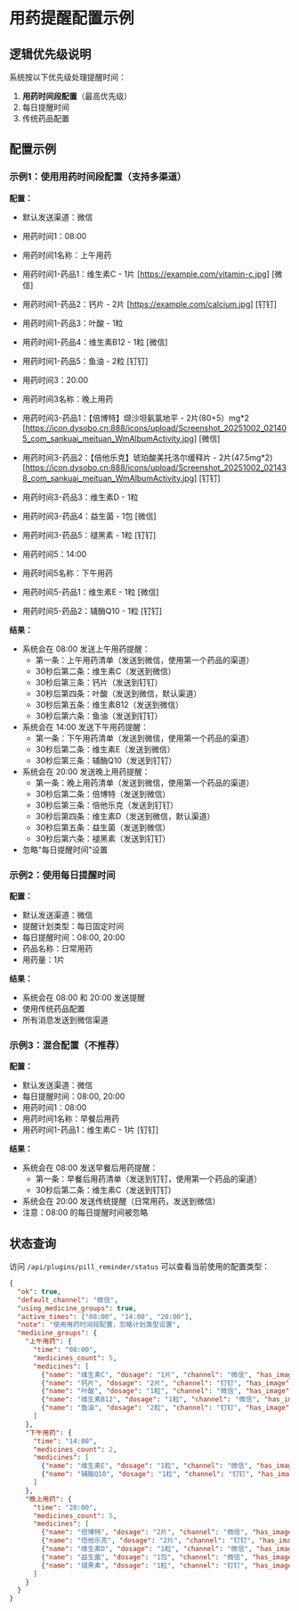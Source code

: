 # 用药提醒配置示例

## 逻辑优先级说明

系统按以下优先级处理提醒时间：

1. **用药时间段配置**（最高优先级）
2. 每日提醒时间
3. 传统药品配置

## 配置示例

### 示例1：使用用药时间段配置（支持多渠道）

**配置：**
- 默认发送渠道：微信
- 用药时间1：08:00
- 用药时间1名称：上午用药
- 用药时间1-药品1：维生素C - 1片 [https://example.com/vitamin-c.jpg] [微信]
- 用药时间1-药品2：钙片 - 2片 [https://example.com/calcium.jpg] [钉钉]
- 用药时间1-药品3：叶酸 - 1粒
- 用药时间1-药品4：维生素B12 - 1粒 [微信]
- 用药时间1-药品5：鱼油 - 2粒 [钉钉]

- 用药时间3：20:00
- 用药时间3名称：晚上用药
- 用药时间3-药品1：【倍博特】缬沙坦氨氯地平 - 2片(80+5）mg*2 [https://icon.dysobo.cn:888/icons/upload/Screenshot_20251002_021405_com_sankuai_meituan_WmAlbumActivity.jpg] [微信]
- 用药时间3-药品2：【倍他乐克】琥珀酸美托洛尔缓释片 - 2片(47.5mg*2) [https://icon.dysobo.cn:888/icons/upload/Screenshot_20251002_021438_com_sankuai_meituan_WmAlbumActivity.jpg] [钉钉]
- 用药时间3-药品3：维生素D - 1粒
- 用药时间3-药品4：益生菌 - 1包 [微信]
- 用药时间3-药品5：褪黑素 - 1粒 [钉钉]

- 用药时间5：14:00
- 用药时间5名称：下午用药
- 用药时间5-药品1：维生素E - 1粒 [微信]
- 用药时间5-药品2：辅酶Q10 - 1粒 [钉钉]

**结果：**
- 系统会在 08:00 发送上午用药提醒：
  - 第一条：上午用药清单（发送到微信，使用第一个药品的渠道）
  - 30秒后第二条：维生素C（发送到微信）
  - 30秒后第三条：钙片（发送到钉钉）
  - 30秒后第四条：叶酸（发送到微信，默认渠道）
  - 30秒后第五条：维生素B12（发送到微信）
  - 30秒后第六条：鱼油（发送到钉钉）
- 系统会在 14:00 发送下午用药提醒：
  - 第一条：下午用药清单（发送到微信，使用第一个药品的渠道）
  - 30秒后第二条：维生素E（发送到微信）
  - 30秒后第三条：辅酶Q10（发送到钉钉）
- 系统会在 20:00 发送晚上用药提醒：
  - 第一条：晚上用药清单（发送到微信，使用第一个药品的渠道）
  - 30秒后第二条：倍博特（发送到微信）
  - 30秒后第三条：倍他乐克（发送到钉钉）
  - 30秒后第四条：维生素D（发送到微信，默认渠道）
  - 30秒后第五条：益生菌（发送到微信）
  - 30秒后第六条：褪黑素（发送到钉钉）
- 忽略"每日提醒时间"设置

### 示例2：使用每日提醒时间

**配置：**
- 默认发送渠道：微信
- 提醒计划类型：每日固定时间
- 每日提醒时间：08:00, 20:00
- 药品名称：日常用药
- 用药量：1片

**结果：**
- 系统会在 08:00 和 20:00 发送提醒
- 使用传统药品配置
- 所有消息发送到微信渠道

### 示例3：混合配置（不推荐）

**配置：**
- 默认发送渠道：微信
- 每日提醒时间：08:00, 20:00
- 用药时间1：08:00
- 用药时间1名称：早餐后用药
- 用药时间1-药品1：维生素C - 1片 [钉钉]

**结果：**
- 系统会在 08:00 发送早餐后用药提醒：
  - 第一条：早餐后用药清单（发送到钉钉，使用第一个药品的渠道）
  - 30秒后第二条：维生素C（发送到钉钉）
- 系统会在 20:00 发送传统提醒（日常用药，发送到微信）
- 注意：08:00 的每日提醒时间被忽略

## 状态查询

访问 `/api/plugins/pill_reminder/status` 可以查看当前使用的配置类型：

```json
{
  "ok": true,
  "default_channel": "微信",
  "using_medicine_groups": true,
  "active_times": ["08:00", "14:00", "20:00"],
  "note": "使用用药时间段配置，忽略计划类型设置",
  "medicine_groups": {
    "上午用药": {
      "time": "08:00",
      "medicines_count": 5,
      "medicines": [
        {"name": "维生素C", "dosage": "1片", "channel": "微信", "has_image": true},
        {"name": "钙片", "dosage": "2片", "channel": "钉钉", "has_image": true},
        {"name": "叶酸", "dosage": "1粒", "channel": "微信", "has_image": false},
        {"name": "维生素B12", "dosage": "1粒", "channel": "微信", "has_image": false},
        {"name": "鱼油", "dosage": "2粒", "channel": "钉钉", "has_image": false}
      ]
    },
    "下午用药": {
      "time": "14:00",
      "medicines_count": 2,
      "medicines": [
        {"name": "维生素E", "dosage": "1粒", "channel": "微信", "has_image": false},
        {"name": "辅酶Q10", "dosage": "1粒", "channel": "钉钉", "has_image": false}
      ]
    },
    "晚上用药": {
      "time": "20:00",
      "medicines_count": 5,
      "medicines": [
        {"name": "倍博特", "dosage": "2片", "channel": "微信", "has_image": true},
        {"name": "倍他乐克", "dosage": "2片", "channel": "钉钉", "has_image": true},
        {"name": "维生素D", "dosage": "1粒", "channel": "微信", "has_image": false},
        {"name": "益生菌", "dosage": "1包", "channel": "微信", "has_image": false},
        {"name": "褪黑素", "dosage": "1粒", "channel": "钉钉", "has_image": false}
      ]
    }
  }
}
```
